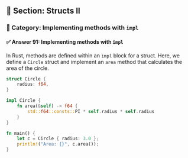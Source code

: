 ## 📘 Section: Structs II  
### 🔹 Category: Implementing methods with `impl`  
#### ✅ Answer 91: Implementing methods with `impl`

In Rust, methods are defined within an `impl` block for a struct. Here, we define a `Circle` struct and implement an `area` method that calculates the area of the circle.

```rust
struct Circle {
    radius: f64,
}

impl Circle {
    fn area(&self) -> f64 {
        std::f64::consts::PI * self.radius * self.radius
    }
}

fn main() {
    let c = Circle { radius: 3.0 };
    println!("Area: {}", c.area());
}
```
